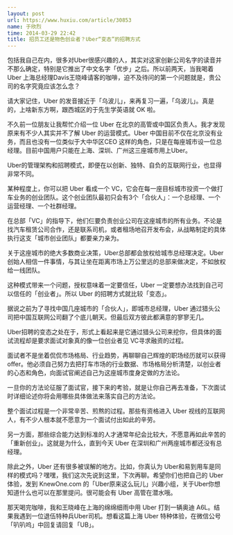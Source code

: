 ```yaml
---
layout: post
url: https://www.huxiu.com/article/30853
name: 于欣烈
time: 2014-03-29 22:42
title: 招员工还是物色创业者？Uber“变态”的招聘方式
---
```

包括我自己在内，很多对Uber很感兴趣的人，其实对这家创新公司名字的读音并不那么确定，特别是它推出了中文名字「优步」之后。所以前两天，当我喝着 Uber 上海总经理Davis王晓峰请客的咖啡，迫不及待问的第一个问题就是，贵公司的名字究竟应该怎么念？

请大家记住，Uber 的发音接近于「乌波儿」，来再复习一遍，「乌波儿」。真是的，上啥新东方啊，跟西城区的于先生学英语就 OK 啦。

不久前一位朋友让我帮忙介绍一位 Uber 在北京的高管或中国区负责人。我才发现原来有不少人其实并不了解 Uber 的运营模式。Uber 中国目前不仅在北京没有业务，而且也没有一位类似于大中华区CEO 这样的角色，只是在每座城市设一位总经理。目前中国用户只能在上海、深圳、广州这三座城市用上Uber。

Uber的管理架构和招聘模式，即便在以创新、独特、自负的互联网行业，也显得非常不同。

某种程度上，你可以把 Uber 看成一个 VC，它会在每一座目标城市投资一个做打车业务的创业团队。这个创业团队最初只会有3个「合伙人」：一个总经理、一个运营经理、一个社群经理。

在总部「VC」的指导下，他们仨要负责创业公司在这座城市的所有业务。不论是找汽车租赁公司合作，还是联系司机，或者租场地召开发布会，从战略制定的具体执行这支「城市创业团队」都要亲力亲为。

关于这座城市的绝大多数商业决策，Uber总部都会放权给城市总经理决定。Uber 创始人相信一件事情，与其让坐在距离市场上万公里远的总部来做决定，不如放权给一线团队。

这种模式带来一个问题，授权意味着一定要信任，Uber 一定要想办法找到自己可以信任的「创业者」。所以 Uber 的招聘方式就比较「变态」。

据说之前为了寻找中国几座城市的「合伙人」，即城市总经理，Uber 通过猎头公司把中国互联网公司翻了个底儿朝天。但最后双方彼此都满意的寥寥无几。

Uber招聘的变态之处在于，形式上看起来是它通过猎头公司来挖你，但具体的面试流程却是要求面试对象真的像一位创业者见 VC寻求融资的过程。

面试者不是坐着侃侃市场格局、行业趋势，再聊聊自己辉煌的职场经历就可以获得 offer。他必须自己努力去把打车市场的行业数据、市场格局分析清楚，以创业者的心态和角色，向面试官阐述自己为这座城市度身定做的方法论。

一旦你的方法论征服了面试官，接下来的考验，就是让你自己再去准备，下次面试时详细论述你将会用哪些具体做法来落实自己的方法论。

整个面试过程是一个非常辛苦、煎熬的过程。那些有资格进入 Uber 视线的互联网人，有不少人根本就不愿意为一个面试付出如此的辛劳。

另一方面，那些综合能力达到标准的人才通常年纪会比较大，不愿意再如此辛苦的「重新创业」。这就是为什么，直到今天 Uber 在深圳和广州两座城市都还没有总经理。

除此之外，Uber 还有很多被误解的地方。比如，你真认为 Uber和易到用车是同样的模式吗？嘿嘿，我们这次先说到这里，下次再聊。希望你们也把自己的 Uber体验，发到 KnewOne.com 的「Uber原来这么玩儿」兴趣小组，关于Uber你想知道什么也可以在那里提问。很可能会有 Uber 高管在潜水哦。

那天喝完咖啡，我和王晓峰在上海的绵绵细雨中用 Uber 打到一辆奥迪 A6L。结果我遇到一位退伍特种兵Uber司机。想看这篇上海 Uber 特种体验，在微信公号「叭叭呜」中回复请回复「UB」。

